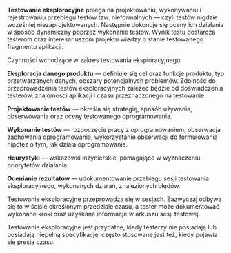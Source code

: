 **Testowanie eksploracyjne** polega na projektowaniu, wykonywaniu i rejestrowaniu przebiegu testów tzw. nieformalnych — czyli testów nigdzie wcześniej niezaprojektowanych. Następnie dokonuje się oceny ich działania w sposób dynamiczny poprzez wykonanie testów. Wynik testu dostarcza testerom oraz interesariuszom projektu wiedzy o stanie testowanego fragmentu aplikacji.

Czynności wchodzące w zakres testowania eksploracyjnego

**Eksploracja danego produktu** — definiuje się cel oraz funkcje produktu, typ przetwarzanych danych, obszary potencjalnych problemów. Zdolność do przeprowadzenia testów eksploracyjnych zależeć będzie od doświadczenia testerów, znajomości aplikacji i czasu przeznaczonego na testowanie.

**Projektowanie testów** — określa się strategię, sposób używania, obserwowania oraz oceny testowanego oprogramowania.

**Wykonanie testów** — rozpoczęcie pracy z oprogramowaniem, obserwacja zachowania oprogramowania, wykorzystanie obserwacji do formułowania hipotez o tym, jak działa oprogramowanie.

**Heurystyki** — wskazówki inżynierskie, pomagające w wyznaczeniu priorytetów działania.

**Ocenianie rezultatów** — udokumentowanie przebiegu sesji testowania eksploracyjnego, wykonanych działań, znalezionych błędów.

Testowanie eksploracyjne przeprowadza się w sesjach. Zazwyczaj odbywa się to w ściśle określonym przedziale czasu, a tester może dokumentować wykonane kroki oraz uzyskane informacje w arkuszu sesji testowej.

Testowanie eksploracyjne jest przydatne, kiedy testerzy nie posiadają lub posiadają niepełną specyfikację, często stosowane jest też, kiedy pojawia się presja czasu.
